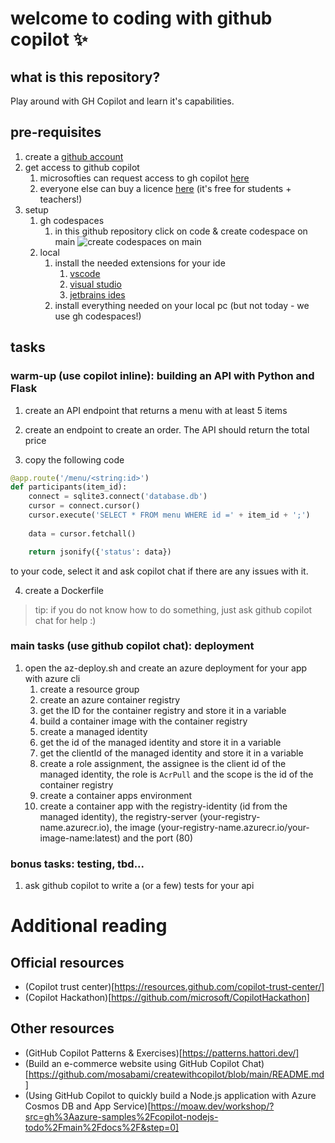 # welcome to coding with github copilot ✨

## what is this repository?
Play around with GH Copilot and learn it's capabilities.

## pre-requisites
1. create a [github account](https://github.com/signup)  
2. get access to github copilot
    1. microsofties can request access to gh copilot [here](https://repos.opensource.microsoft.com/orgs/MicrosoftCopilot)
    2. everyone else can buy a licence [here](https://copilot.github.com/) (it's free for students + teachers!)
3. setup
    1. gh codespaces
        1. in this github repository click on code & create codespace on main ![create codespaces on main](./images/on-main.png)
    2. local 
        1. install the needed extensions for your ide
            1. [vscode](https://marketplace.visualstudio.com/items?itemName=GitHub.copilot)
            2. [visual studio](https://marketplace.visualstudio.com/items?itemName=GitHub.copilotvs)
            3. [jetbrains ides](https://plugins.jetbrains.com/plugin/17718-github-copilot)
        2. install everything needed on your local pc (but not today - we use gh codespaces!)

## tasks

### warm-up (use copilot inline): building an API with Python and Flask
1. create an API endpoint that returns a menu with at least 5 items

2. create an endpoint to create an order. The API should return the total price

3. copy the following code
```python
@app.route('/menu/<string:id>')
def participants(item_id): 
    connect = sqlite3.connect('database.db') 
    cursor = connect.cursor() 
    cursor.execute('SELECT * FROM menu WHERE id =' + item_id + ';')
  
    data = cursor.fetchall()

    return jsonify({'status': data}) 
``` 
to your code, select it and ask copilot chat if there are any issues with it.

4. create a Dockerfile

> tip: if you do not know how to do something, just ask github copilot chat for help :) 

### main tasks (use github copilot chat): deployment
1. open the az-deploy.sh and create an azure deployment for your app with azure cli
    1. create a resource group
    1. create an azure container registry
    1. get the ID for the container registry and store it in a variable
    1. build a container image with the container registry
    1. create a managed identity
    1. get the id of the managed identity and store it in a variable
    1. get the clientId of the managed identity and store it in a variable
    1. create a role assignment, the assignee is the client id of the managed identity, the role is `AcrPull` and the scope is the id of the container registry
    1. create a container apps environment
    1. create a container app with the registry-identity (id from the managed identity), the registry-server (your-registry-name.azurecr.io), the image (your-registry-name.azurecr.io/your-image-name:latest) and the port (80)

### bonus tasks: testing, tbd...
1. ask github copilot to write a (or a few) tests for your api

# Additional reading

## Official resources
- (Copilot trust center)[https://resources.github.com/copilot-trust-center/]
- (Copilot Hackathon)[https://github.com/microsoft/CopilotHackathon]

## Other resources
- (GitHub Copilot Patterns & Exercises)[https://patterns.hattori.dev/]
- (Build an e-commerce website using GitHub Copilot Chat)[https://github.com/mosabami/createwithcopilot/blob/main/README.md]
- (Using GitHub Copilot to quickly build a Node.js application with Azure Cosmos DB and App Service)[https://moaw.dev/workshop/?src=gh%3Aazure-samples%2Fcopilot-nodejs-todo%2Fmain%2Fdocs%2F&step=0]